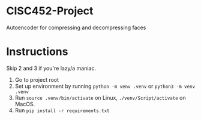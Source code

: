 # CISC452-Project
Autoencoder for compressing and decompressing faces

# Instructions
Skip 2 and 3 if you're lazy/a maniac. 
1. Go to project root
2. Set up environment by running `python -m venv .venv` or `python3 -m venv .venv`
3. Run `source .venv/bin/activate` on Linux, `./venv/Script/activate` on MacOS. 
4. Run `pip install -r requirements.txt`